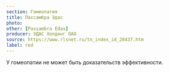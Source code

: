 ```yaml
---
section: Гомеопатия
title: Пассамбра Эдас
photo: 
other: [Passambra Edas]
producer: ЭДАС Холдинг ОАО
source: https://www.rlsnet.ru/tn_index_id_28437.htm
label: red
---
```


У гомеопатии не может быть доказательств эффективности.
